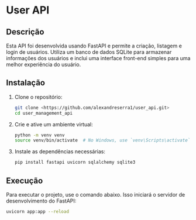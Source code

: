# User API

## Descrição

Esta API foi desenvolvida usando FastAPI e permite a criação, listagem e login de usuários. Utiliza um banco de dados SQLite para armazenar informações dos usuários e inclui uma interface front-end simples para uma melhor experiência do usuário.

## Instalação

1. Clone o repositório:

    ```bash
    git clone <https://github.com/alexandreserra1/user_api.git>
    cd user_management_api
    ```

2. Crie e ative um ambiente virtual:

    ```bash
    python -m venv venv
    source venv/bin/activate  # No Windows, use `venv\Scripts\activate`
    ```

3. Instale as dependências necessárias:

    ```bash
    pip install fastapi uvicorn sqlalchemy sqlite3
    ```

## Execução

Para executar o projeto, use o comando abaixo. Isso iniciará o servidor de desenvolvimento do FastAPI:

```bash
uvicorn app:app --reload
